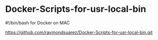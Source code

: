 # Docker-Scripts-for-usr-local-bin
#!/bin/bash for Docker on MAC

https://github.com/raymondsuarez/Docker-Scripts-for-usr-local-bin.git
